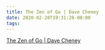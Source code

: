 ```yaml
---
title: The Zen of Go | Dave Cheney
date: 2020-02-28T19:31:28-00:00
tags:
---
```


[The Zen of Go | Dave Cheney](https://dave.cheney.net/2020/02/23/the-zen-of-go)
